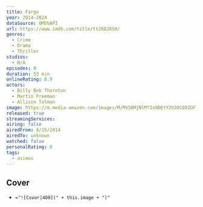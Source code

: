 ```yaml
---
title: Fargo
year: 2014–2024
dataSource: OMDbAPI
url: https://www.imdb.com/title/tt2802850/
genres:
  - Crime
  - Drama
  - Thriller
studios:
  - N/A
episodes: 0
duration: 53 min
onlineRating: 8.9
actors:
  - Billy Bob Thornton
  - Martin Freeman
  - Allison Tolman
image: https://m.media-amazon.com/images/M/MV5BMjNlMTIxNDEtY2U3OC00ZGFlLTgxNzEtZDU3NTdiZTAzN2MxXkEyXkFqcGdeQXVyMTU1ODIwMTM1._V1_SX300.jpg
released: true
streamingServices: 
airing: false
airedFrom: 4/15/2014
airedTo: unknown
watched: false
personalRating: 0
tags:
  - asimov
---
```

## Cover
- `="![Cover|400](" + this.image + ")"`